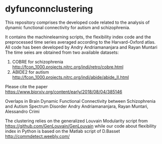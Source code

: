 # dyfunconnclustering

This repository comprises the developed code related to the analysis of dynamic functional connectivity for autism and schizophrenia.

It contains the machinelearning scripts, the flexibility index code and the preprocessed time series averaged according to the Harvard-Oxford atlas. 
All code has been developed by Andry Andriamananjara and Rayan Muntari
The time seies are obtained from two available datasets:
1. COBRE for schizophrenia http://fcon_1000.projects.nitrc.org/indi/retro/cobre.html
2. ABIDE2 for autism http://fcon_1000.projects.nitrc.org/indi/abide/abide_II.html 

Please cite the paper https://www.biorxiv.org/content/early/2018/08/04/385146

Overlaps in Brain Dynamic Functional Connectivity between Schizophrenia and Autism Spectrum Disorder
Andry Andriamananjara, Rayan Muntari, Alessandro Crimi

The clustering relies on the generalized Louvain Modularity script from https://github.com/GenLouvain/GenLouvain
while our code about flexibility index in Python is based on the Matlab script of D.Basset http://commdetect.weebly.com/

